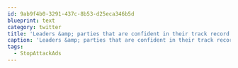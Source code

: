 ```yaml
---
id: 9ab9f4b0-3291-437c-8b53-d25eca346b5d
blueprint: text
category: twitter
title: 'Leaders &amp; parties that are confident in their track record focus on that. Not on why the other person/party sucks. #StopAttackAds'
caption: 'Leaders &amp; parties that are confident in their track record focus on that. Not on why the other person/party sucks. <span class="hashtag hashtag_local">#<a href="http://tweettemp.darylchymko.ca/?tag=stopattackads">StopAttackAds</a>'
tags:
  - StopAttackAds
---
```

